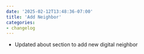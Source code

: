 ```yaml
---
date: '2025-02-12T13:48:36-07:00'
title: 'Add Neighbor'
categories:
- changelog
---
```


- Updated about section to add new digital neighbor

